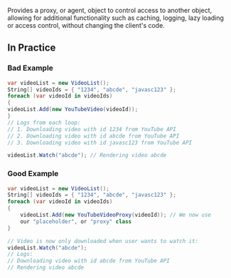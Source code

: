 Provides a proxy, or agent, object to control access to another object, allowing for additional functionality such as caching, logging, lazy loading or access control, without changing the client's code.

## In Practice

### Bad Example

```cs
var videoList = new VideoList();
String[] videoIds = { "1234", "abcde", "javasc123" };
foreach (var videoId in videoIds)
{
videoList.Add(new YouTubeVideo(videoId));
}
// Logs from each loop:
// 1. Downloading video with id 1234 from YouTube API
// 2. Downloading video with id abcde from YouTube API
// 3. Downloading video with id javasc123 from YouTube API

videoList.Watch("abcde"); // Rendering video abcde
```

### Good Example

```cs
var videoList = new VideoList();
String[] videoIds = { "1234", "abcde", "javasc123" };
foreach (var videoId in videoIds)
{
    videoList.Add(new YouTubeVideoProxy(videoId)); // We now use
    our "placeholder", or "proxy" class
}

// Video is now only downloaded when user wants to watch it:
videoList.Watch("abcde");
// Logs:
// Downloading video with id abcde from YouTube API
// Rendering video abcde
```
